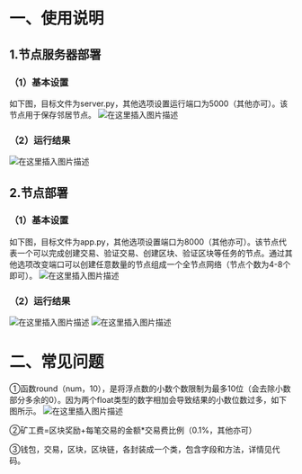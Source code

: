 ﻿# 一、使用说明
## 1.节点服务器部署
### （1）基本设置
如下图，目标文件为server.py，其他选项设置运行端口为5000（其他亦可）。该节点用于保存邻居节点。
![在这里插入图片描述](https://img-blog.csdnimg.cn/49cfdff5eee34890922d70be7edc5244.png)
### （2）运行结果
![在这里插入图片描述](https://img-blog.csdnimg.cn/39d17ffd8b134def8bcf98a32f73311c.png)

## 2.节点部署
### （1）基本设置

如下图，目标文件为app.py，其他选项设置端口为8000（其他亦可）。该节点代表一个可以完成创建交易、验证交易、创建区块、验证区块等任务的节点。通过其他选项改变端口可以创建任意数量的节点组成一个全节点网络（节点个数为4-8个即可）。
![在这里插入图片描述](https://img-blog.csdnimg.cn/a9446af12d954c8b8e6d525ae162c2b2.png)
### （2）运行结果
![在这里插入图片描述](https://img-blog.csdnimg.cn/d9fa89f3f39342dfbe3d4ea1e95743df.png)
![在这里插入图片描述](https://img-blog.csdnimg.cn/fc5f5937c4024d4bae26336758ad249b.png)
# 二、常见问题
①函数round（num，10），是将浮点数的小数个数限制为最多10位（会去除小数部分多余的0）。因为两个float类型的数字相加会导致结果的小数位数过多，如下图所示。
![在这里插入图片描述](https://img-blog.csdnimg.cn/94789a95f389484e91b8e739d3540c8b.png)

②矿工费=区块奖励+每笔交易的金额*交易费比例（0.1%，其他亦可）

③钱包，交易，区块，区块链，各封装成一个类，包含字段和方法，详情见代码。


